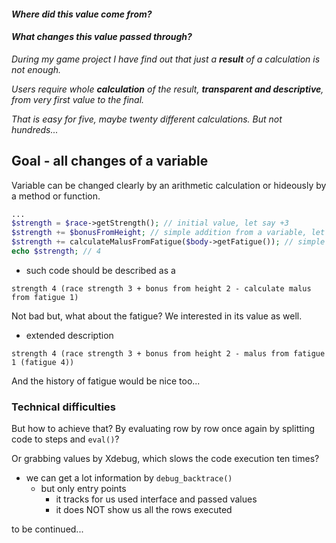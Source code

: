 #### _Where did this value come from?_

#### _What changes this value passed through?_

_During my game project I have find out that just a **result** of a calculation is not enough._

_Users require whole **calculation** of the result, **transparent and descriptive**, from very first value to the final._

_That is easy for five, maybe twenty different calculations. But not hundreds..._

## Goal - all changes of a variable

Variable can be changed clearly by an arithmetic calculation or hideously by a method or function.

```php
...
$strength = $race->getStrength(); // initial value, let say +3
$strength += $bonusFromHeight; // simple addition from a variable, let say 3 += 2
$strength += calculateMalusFromFatigue($body->getFatigue()); // simple addition from a function result, let say 5 += -1
echo $strength; // 4
```
- such code should be described as a
```
strength 4 (race strength 3 + bonus from height 2 - calculate malus from fatigue 1)
```
Not bad but, what about the fatigue? We interested in its value as well.

- extended description
```
strength 4 (race strength 3 + bonus from height 2 - malus from fatigue 1 (fatigue 4))
```
And the history of fatigue would be nice too...

### Technical difficulties
But how to achieve that? By evaluating row by row once again by splitting code to steps and `eval()`?

Or grabbing values by Xdebug, which slows the code execution ten times?

- we can get a lot information by `debug_backtrace()`
    - but only entry points
        - it tracks for us used interface and passed values
        - it does NOT show us all the rows executed

to be continued...